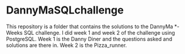 # DannyMaSQLchallenge
This repository is a folder that contains the solutions to the DannyMa *-Weeks SQL challenge.
I did week 1 and week 2 of the challenge using PostgreSQL.
Week 1 is the Danny Diner and the questions asked and solutions are there in.
Week 2 is the Pizza_runner.
